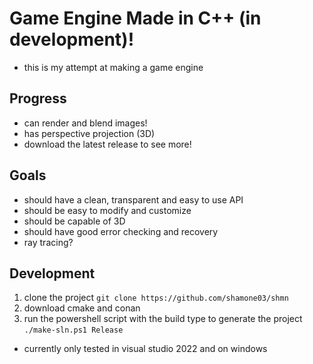 # Game Engine Made in C++ (in development)!
- this is my attempt at making a game engine

## Progress
- can render and blend images!
- has perspective projection (3D)
- download the latest release to see more!

## Goals
- should have a clean, transparent and easy to use API
- should be easy to modify and customize
- should be capable of 3D
- should have good error checking and recovery
- ray tracing?

## Development
1. clone the project `git clone https://github.com/shamone03/shmn`
2. download cmake and conan
3. run the powershell script with the build type to generate the project `./make-sln.ps1 Release`

- currently only tested in visual studio 2022 and on windows
